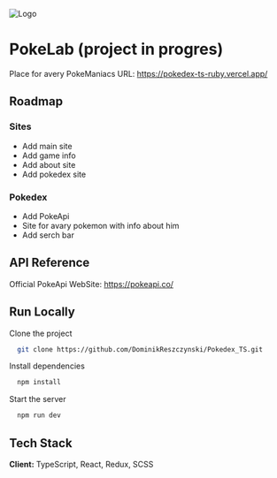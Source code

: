 ![Logo](https://dev-to-uploads.s3.amazonaws.com/uploads/articles/th5xamgrr6se0x5ro4g6.png)

# PokeLab (project in progres)

Place for avery PokeManiacs
URL: https://pokedex-ts-ruby.vercel.app/

## Roadmap

### Sites

- Add main site
- Add game info
- Add about site
- Add pokedex site

### Pokedex

- Add PokeApi
- Site for avary pokemon with info about him
- Add serch bar

## API Reference

Official PokeApi WebSite: https://pokeapi.co/

## Run Locally

Clone the project

```bash
  git clone https://github.com/DominikReszczynski/Pokedex_TS.git
```

Install dependencies

```bash
  npm install
```

Start the server

```bash
  npm run dev
```

## Tech Stack

**Client:** TypeScript, React, Redux, SCSS
